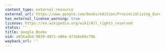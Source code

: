```yaml
---
content_type: external-resource
external_url: https://www.google.com/books/edition/Provincializing_Europe/QqDa4tGENvYC?hl=en&gbpv=1
has_external_license_warning: true
license: https://en.wikipedia.org/wiki/All_rights_reserved
status: ''
title: Google Books
uid: a656adbd-9830-4871-a06a-473abeb6c79b
wayback_url: ''
---
```

